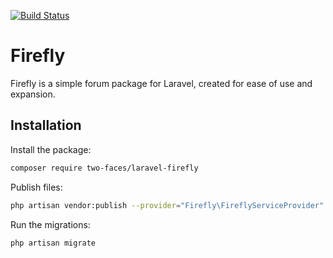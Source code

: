 [![Build Status](https://travis-ci.org/AndreasElia/laravel-firefly.svg?branch=master)](https://travis-ci.org/AndreasElia/laravel-firefly)

# Firefly

Firefly is a simple forum package for Laravel, created for ease of use and expansion.

## Installation

Install the package:

```bash
composer require two-faces/laravel-firefly
```

Publish files:

```bash
php artisan vendor:publish --provider="Firefly\FireflyServiceProvider"
```

Run the migrations:

```bash
php artisan migrate
```
